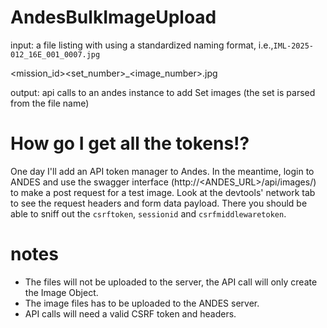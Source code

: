 # AndesBulkImageUpload


input: a file listing with using a standardized naming format, i.e.,`IML-2025-012_16E_001_0007.jpg`

<mission_id>_<zone>_<set_number>_<image_number>.jpg

output: api calls to an andes instance to add Set images (the set is parsed from the file name)

# How go I get all the tokens!?
One day I'll add an API token manager to Andes. In the meantime, login to ANDES and use the swagger interface (http://<ANDES_URL>/api/images/) to make a post request for a test image. Look at the devtools' network tab to see the request headers and form data payload.
There you should be able to sniff out the `csrftoken`, `sessionid` and `csrfmiddlewaretoken`.

# notes
- The files will not be uploaded to the server, the API call will only create the Image Object.
- The image files has to be uploaded to the ANDES server.
- API calls will need a valid CSRF token and headers.

